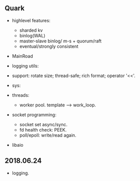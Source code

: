 Quark
--------------------------------
- highlevel features:
    - sharded kv
    - binlog(WAL)
    - master-slave binlog/ m-s + quorum/raft
    - eventual/strongly consistent



- MainRoad
 
 - logging utils: 
  - support: rotate size; thread-safe; rich format; operator '<<'.
 
 - sys:
  - threads:
    - worker pool. template --> work_loop.
  - socket programming:
    - socket set async/sync.
    - fd health check: PEEK.
    - poll/epoll: write/read again.
  - libaio


2018.06.24
--------------------------------
 - logging.
